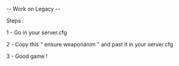 -- Work on Legacy --

Steps :

1 - Go in your server.cfg

2 - Copy this " ensure weaponanim " and past it in your server.cfg

3 - Good game !

